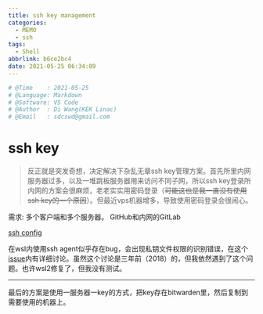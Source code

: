 ```yaml
---
title: ssh key management
categories:
  - MEMO
  - ssh
tags:
  - Shell
abbrlink: b6ce2bc4
date: 2021-05-25 06:34:09
---
```


```python
# @Time    : 2021-05-25
# @Language: Markdown
# @Software: VS Code
# @Author  : Di Wang(KEK Linac)
# @Email   : sdcswd@gmail.com
```
# ssh key

> 反正就是突发奇想，决定解决下杂乱无章ssh key管理方案。首先所里内网服务器过多，以及一堆跳板服务器用来访问不同子网，所以ssh key登录所内网的方案会很麻烦，老老实实用密码登录（~~可能这也是我一直没有使用ssh key的一个原因~~）。但最近vps机器增多，导致使用密码登录会很闹心。

<!-- more -->
需求:
多个客户端和多个服务器。
GitHub和内网的GitLab

[ssh config](https://man.archlinux.org/man/ssh_config.5)

在wsl内使用ssh agent似乎存在bug，会出现私钥文件权限的识别错误，在这个[issue](https://github.com/Microsoft/WSL/issues/3181)内有详细讨论。虽然这个讨论是三年前（2018）的，但我依然遇到了这个问题。也许wsl2修复了，但我没有测试。

------------------
最后的方案是使用一服务器一key的方式，把key存在bitwarden里，然后复制到需要使用的机器上。